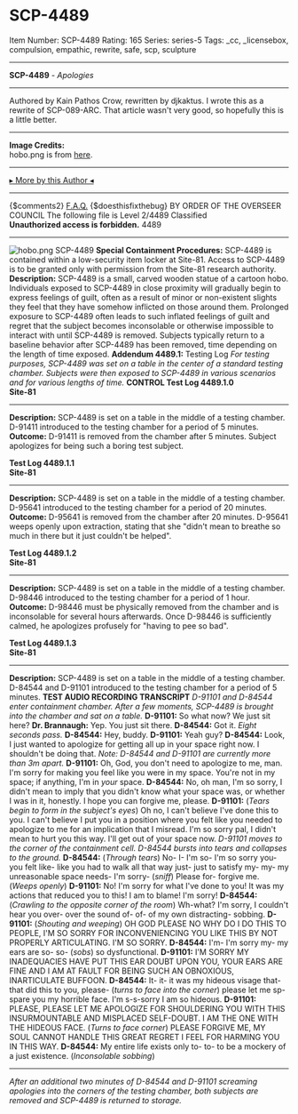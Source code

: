 # SCP-4489
Item Number: SCP-4489
Rating: 165
Series: series-5
Tags: _cc, _licensebox, compulsion, empathic, rewrite, safe, scp, sculpture

---

**SCP-4489** \- _Apologies_
* * *
Authored by Kain Pathos Crow, rewritten by djkaktus.
I wrote this as a rewrite of SCP-089-ARC. That article wasn't very good, so hopefully this is a little better.
* * *
**Image Credits:**  
hobo.png is from [here](https://commons.wikimedia.org/wiki/File:Carving_by_Olaf_Trygg_hobo_Emmett_Kelly.jpg).
* * *
[▸ More by this Author ◂](https://scp-wiki.wikidot.com/djkaktus)
* * *
{$comments2}
[F.A.Q.](https://scp-wiki.wikidot.com/component:info-ayers)
{$doesthisfixthebug}
BY ORDER OF THE OVERSEER COUNCIL
The following file is Level 2/4489 Classified  
**Unauthorized access is forbidden.**
4489
* * *
![hobo.png](https://scp-wiki.wdfiles.com/local--files/scp-4489/hobo.png)
SCP-4489
**Special Containment Procedures:** SCP-4489 is contained within a low-security item locker at Site-81. Access to SCP-4489 is to be granted only with permission from the Site-81 research authority.
**Description:** SCP-4489 is a small, carved wooden statue of a cartoon hobo. Individuals exposed to SCP-4489 in close proximity will gradually begin to express feelings of guilt, often as a result of minor or non-existent slights they feel that they have somehow inflicted on those around them. Prolonged exposure to SCP-4489 often leads to such inflated feelings of guilt and regret that the subject becomes inconsolable or otherwise impossible to interact with until SCP-4489 is removed.
Subjects typically return to a baseline behavior after SCP-4489 has been removed, time depending on the length of time exposed.
**Addendum 4489.1:** Testing Log
_For testing purposes, SCP-4489 was set on a table in the center of a standard testing chamber. Subjects were then exposed to SCP-4489 in various scenarios and for various lengths of time._
**CONTROL Test Log 4489.1.0**  
**Site-81**
* * *
**Description:** SCP-4489 is set on a table in the middle of a testing chamber. D-91411 introduced to the testing chamber for a period of 5 minutes.
**Outcome:** D-91411 is removed from the chamber after 5 minutes. Subject apologizes for being such a boring test subject.
  

**Test Log 4489.1.1**  
**Site-81**
* * *
**Description:** SCP-4489 is set on a table in the middle of a testing chamber. D-95641 introduced to the testing chamber for a period of 20 minutes.
**Outcome:** D-95641 is removed from the chamber after 20 minutes. D-95641 weeps openly upon extraction, stating that she "didn't mean to breathe so much in there but it just couldn't be helped".
  

**Test Log 4489.1.2**  
**Site-81**
* * *
**Description:** SCP-4489 is set on a table in the middle of a testing chamber. D-98446 introduced to the testing chamber for a period of 1 hour.
**Outcome:** D-98446 must be physically removed from the chamber and is inconsolable for several hours afterwards. Once D-98446 is sufficiently calmed, he apologizes profusely for "having to pee so bad".
  

**Test Log 4489.1.3**  
**Site-81**
* * *
**Description:** SCP-4489 is set on a table in the middle of a testing chamber. D-84544 and D-91101 introduced to the testing chamber for a period of 5 minutes.
**TEST AUDIO RECORDING TRANSCRIPT**
_D-91101 and D-84544 enter containment chamber. After a few moments, SCP-4489 is brought into the chamber and sat on a table._
**D-91101:** So what now? We just sit here?
**Dr. Brannaugh:** Yep. You just sit there.
**D-84544:** Got it.
_Eight seconds pass._
**D-84544:** Hey, buddy.
**D-91101:** Yeah guy?
**D-84544:** Look, I just wanted to apologize for getting all up in your space right now. I shouldn't be doing that.
_Note: D-84544 and D-91101 are currently more than 3m apart._
**D-91101:** Oh, God, you don't need to apologize to me, man. I'm sorry for making you feel like you were in my space. You're not in my space; if anything, I'm in _your_ space.
**D-84544:** No, oh man, I'm so sorry, I didn't mean to imply that you didn't know what your space was, or whether I was in it, honestly. I hope you can forgive me, please.
**D-91101:** (_Tears begin to form in the subject's eyes_) Oh no, I can't believe I've done this to you. I can't believe I put you in a position where you felt like you needed to apologize to me for an implication that I misread. I'm so sorry pal, I didn't mean to hurt you this way. I'll get out of your space now.
_D-91101 moves to the corner of the containment cell. D-84544 bursts into tears and collapses to the ground._
**D-84544:** (_Through tears_) No- I- I'm so- I'm so sorry you- you felt like- like you had to walk all that way just- just to satisfy my- my- my unreasonable space needs- I'm sorry- (_sniff_) Please for- forgive me. (_Weeps openly_)
**D-91101:** No! I'm sorry for what I've done to you! It was my actions that reduced you to this! I am to blame! I'm sorry!
**D-84544:** (_Crawling to the opposite corner of the room_) Wh-what? I'm sorry, I couldn't hear you over- over the sound of- of- of my own distracting- sobbing.
**D-91101:** (_Shouting and weeping_) OH GOD PLEASE NO WHY DO I DO THIS TO PEOPLE, I'M SO SORRY FOR INCONVENIENCING YOU LIKE THIS BY NOT PROPERLY ARTICULATING. I'M SO SORRY.
**D-84544:** I'm- I'm sorry my- my ears are so- so- (_sobs_) so dysfunctional.
**D-91101:** I'M SORRY MY INADEQUACIES HAVE PUT THIS EAR DOUBT UPON YOU, YOUR EARS ARE FINE AND I AM AT FAULT FOR BEING SUCH AN OBNOXIOUS, INARTICULATE BUFFOON.
**D-84544:** It- it- it was my hideous visage that- that did this to you, please- (_turns to face into the corner_) please let me sp- spare you my horrible face. I'm s-s-sorry I am so hideous.
**D-91101:** PLEASE, PLEASE LET ME APOLOGIZE FOR SHOULDERING YOU WITH THIS INSURMOUNTABLE AND MISPLACED SELF-DOUBT. I AM THE ONE WITH THE HIDEOUS FACE. (_Turns to face corner_) PLEASE FORGIVE ME, MY SOUL CANNOT HANDLE THIS GREAT REGRET I FEEL FOR HARMING YOU IN THIS WAY.
**D-84544:** My entire life exists only to- to- to be a mockery of a just existence. (_Inconsolable sobbing_)
* * *
_After an additional two minutes of D-84544 and D-91101 screaming apologies into the corners of the testing chamber, both subjects are removed and SCP-4489 is returned to storage._